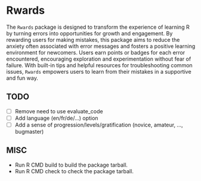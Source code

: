 # Rwards

The `Rwards` package is designed to transform the experience of learning R by turning errors into opportunities for growth and engagement. By rewarding users for making mistakes, this package aims to reduce the anxiety often associated with error messages and fosters a positive learning environment for newcomers. Users earn points or badges for each error encountered, encouraging exploration and experimentation without fear of failure. With built-in tips and helpful resources for troubleshooting common issues, `Rwards` empowers users to learn from their mistakes in a supportive and fun way.

## TODO
- [ ] Remove need to use evaluate_code
- [ ] Add language (en/fr/de/...) option
- [ ] Add a sense of progression/levels/gratification (novice, amateur, ..., bugmaster)

## MISC 

* Run R CMD build to build the package tarball.
* Run R CMD check to check the package tarball.

